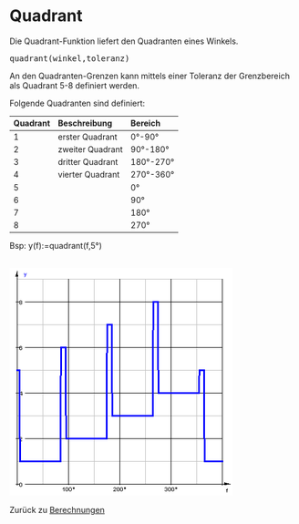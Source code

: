 # Quadrant
Die Quadrant-Funktion liefert den Quadranten eines Winkels.

<pre>
quadrant(winkel,toleranz)
</pre>

An den Quadranten-Grenzen kann mittels einer Toleranz der Grenzbereich als Quadrant 5-8 definiert werden. 

Folgende Quadranten sind definiert: 

<div  class="wikitable" style="text-align: left; width: 100%;"  >

| Quadrant | Beschreibung     | Bereich   |
|----------|------------------|-----------|
| 1        | erster Quadrant  | 0°-90°    |
| 2        | zweiter Quadrant | 90°-180°  |
| 3        | dritter Quadrant | 180°-270° |
| 4        | vierter Quadrant | 270°-360° |
| 5        |                  | 0°        |
| 6        |                  | 90°       |
| 7        |                  | 180°      |
| 8        |                  | 270°      |
</div>
 

Bsp: y(f):=quadrant(f,5°)

<br>![ClipCapIt-200501-213208.PNG](ClipCapIt-200501-213208.PNG)

Zurück zu [Berechnungen](../Berechnungen/index.md)

